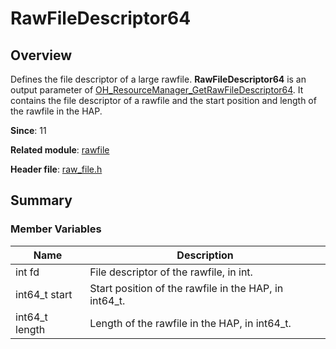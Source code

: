 # RawFileDescriptor64

<!--Kit: Localization Kit-->
<!--Subsystem: Global-->
<!--Owner: @liule_123-->
<!--Designer: @buda_wy-->
<!--Tester: @lpw_work-->
<!--Adviser: @Brilliantry_Rui-->

## Overview

Defines the file descriptor of a large rawfile. **RawFileDescriptor64** is an output parameter of [OH_ResourceManager_GetRawFileDescriptor64](capi-raw-file-h.md#oh_resourcemanager_getrawfiledescriptor64). It contains the file descriptor of a rawfile and the start position and length of the rawfile in the HAP.

**Since**: 11

**Related module**: [rawfile](capi-rawfile.md)

**Header file**: [raw_file.h](capi-raw-file-h.md)

## Summary

### Member Variables

| Name| Description|
| -- | -- |
| int fd | File descriptor of the rawfile, in int.|
| int64_t start | Start position of the rawfile in the HAP, in int64_t.|
| int64_t length | Length of the rawfile in the HAP, in int64_t.|
